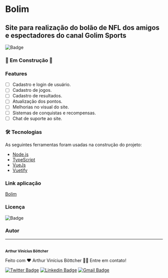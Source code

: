 # Bolim

## Site para realização do bolão de NFL dos amigos e espectadores do canal Golim Sports

![Badge](https://img.shields.io/github/stars/ArthurBottcher/Bolim)

### 🚧 Em Construção 🚧

### Features

-   [ ] Cadastro e login de usuário.
-   [ ] Cadastro de jogos.
-   [ ] Cadastro de resultados.
-   [ ] Atualização dos pontos.
-   [ ] Melhorias no visual do site.
-   [ ] Sistemas de conquistas e recompensas.
-   [ ] Chat de suporte ao site.

### 🛠 Tecnologias

As seguintes ferramentas foram usadas na construção do projeto:

-   [Node.js](https://nodejs.org/en/)
-   [TypeScript](https://www.typescriptlang.org/)
-   [VueJs](https://vuejs.org/)
-   [Vuetify](https://vuetifyjs.com/en/)

### Link aplicação

[Bolim](https://bolim.vercel.app/)

### Licença

![Badge](https://img.shields.io/github/license/ArthurBottcher/Bolim)

### Autor

---

 <!-- <img style="border-radius: 50%;" src="https://avatars3.githubusercontent.com/u/380327?s=460&u=61b426b901b8fe02e12019b1fdb67bf0072d4f00&v=4" width="100px;" alt=""/> -->
 <br />
 <sub><b>Arthur Vinícius Böttcher</b></sub>

Feito com ❤️ Arthur Vinícius Böttcher 👋🏽 Entre em contato!

[![Twitter Badge](https://img.shields.io/badge/-@ArthurVBottcher-1ca0f1?style=flat-square&labelColor=1ca0f1&logo=twitter&logoColor=white&link=https://twitter.com/ArthurVBottcher)](https://twitter.com/ArthurVBottcher) [![Linkedin Badge](https://img.shields.io/badge/-Arthur-blue?style=flat-square&logo=Linkedin&logoColor=white&link=https://www.linkedin.com/in/Arthur-Vinicius-Bottcher/)](https://www.linkedin.com/in/Arthur-Vinicius-Bottcher/)
[![Gmail Badge](https://img.shields.io/badge/-arthurbottcher@gmail.com-c14438?style=flat-square&logo=Gmail&logoColor=white&link=mailto:arthurbottcher@gmail.com)](mailto:arthurbottcher@gmail.com)

